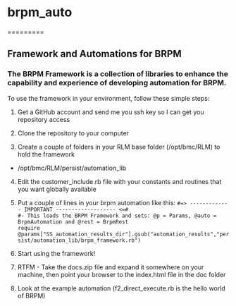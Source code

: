 # brpm_auto
=========

## Framework and Automations for BRPM

### The BRPM Framework is a collection of libraries to enhance the capability and experience of developing automation for BRPM.

To use the framework in your environment, follow these simple steps:

1. Get a GitHub account and send me you ssh key so I can get you repository access

2. Clone the repository to your computer

3. Create a couple of folders in your RLM base folder (/opt/bmc/RLM) to hold the framework
  * /opt/bmc/RLM/persist/automation_lib

4. Edit the customer_include.rb file with your constants and routines that you want globally available

5. Put a couple of lines in your brpm automation like this:
  `#=> ------------- IMPORTANT ------------------- <=#`  
  `#- This loads the BRPM Framework and sets: @p = Params, @auto = BrpmAutomation and @rest = BrpmRest`  
  `require @params["SS_automation_results_dir"].gsub("automation_results","persist/automation_lib/brpm_framework.rb")`  

6. Start using the framework!

7. RTFM - Take the docs.zip file and expand it somewhere on your machine, then point your browser to the index.html file in the doc folder

8. Look at the example automation (f2_direct_execute.rb is the hello world of BRPM)

